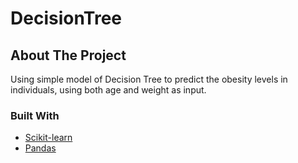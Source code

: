 # DecisionTree



<!-- ABOUT THE PROJECT -->
## About The Project

Using simple model of Decision Tree to predict the obesity levels in individuals, using both age and weight as input.



### Built With


* [Scikit-learn](https://scikit-learn.org/stable/)
* [Pandas](https://pandas.pydata.org/)



